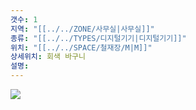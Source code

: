 ```yaml
---
갯수: 1
지역: "[[../../ZONE/사무실|사무실]]"
종류: "[[../../TYPES/디지털기기|디지털기기]]"
위치: "[[../../SPACE/철재장/M|M]]"
상세위치: 회색 바구니
설명:
---
```

![](http://192.168.50.22/images/240608_IMG_0194.jpg)